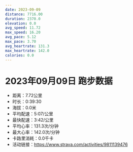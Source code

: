 ```yaml
---
date: 2023-09-09
distance: 7716.00
duration: 2370.0
elevation: 0.0
avg_speed: 11.72
max_speed: 16.20
avg_pace: 5.12
max_pace: 3.70
avg_heartrate: 131.3
max_heartrate: 142.0
calories: 0.0
---
```


# 2023年09月09日 跑步数据

- 距离：7.72公里
- 时长：0:39:30
- 海拔：0.0米
- 平均配速：5:07/公里
- 最快配速：3:42/公里
- 平均心率：131.3次/分钟
- 最大心率：142.0次/分钟
- 卡路里消耗：0.0千卡
- 活动链接：https://www.strava.com/activities/9811139476
